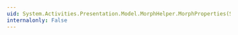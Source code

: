 ```yaml
---
uid: System.Activities.Presentation.Model.MorphHelper.MorphProperties(System.Activities.Presentation.Model.ModelItem,System.Activities.Presentation.Model.ModelItem)
internalonly: False
---
```

